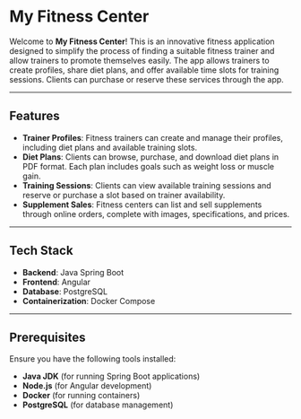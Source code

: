# My Fitness Center

Welcome to **My Fitness Center**! This is an innovative fitness application designed to simplify the process of finding a suitable fitness trainer and allow trainers to promote themselves easily. The app allows trainers to create profiles, share diet plans, and offer available time slots for training sessions. Clients can purchase or reserve these services through the app.

---

## Features

- **Trainer Profiles**: Fitness trainers can create and manage their profiles, including diet plans and available training slots.
- **Diet Plans**: Clients can browse, purchase, and download diet plans in PDF format. Each plan includes goals such as weight loss or muscle gain.
- **Training Sessions**: Clients can view available training sessions and reserve or purchase a slot based on trainer availability.
- **Supplement Sales**: Fitness centers can list and sell supplements through online orders, complete with images, specifications, and prices.
  
---

## Tech Stack

- **Backend**: Java Spring Boot
- **Frontend**: Angular
- **Database**: PostgreSQL
- **Containerization**: Docker Compose

---

## Prerequisites

Ensure you have the following tools installed:

- **Java JDK** (for running Spring Boot applications)
- **Node.js** (for Angular development)
- **Docker** (for running containers)
- **PostgreSQL** (for database management)


